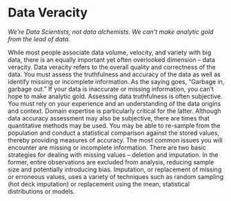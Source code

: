 Data Veracity
==============
*We’re Data Scientists, not data alchemists. We can’t make analytic gold from the lead of data.*

While most people associate data volume, velocity, and variety with big data, there is an equally important yet often overlooked dimension – data veracity. Data veracity refers to the overall quality and correctness of the data. You must assess the truthfulness and accuracy of the data as well as identify missing or incomplete information. As the saying goes, “Garbage in, garbage out.” If your data is inaccurate or missing information, you can’t hope to make analytic gold.
Assessing data truthfulness is often subjective. You must rely on your experience and an understanding of the data origins and context. Domain expertise is particularly critical for the latter. Although data accuracy assessment may also be subjective, there are times that quantitative methods may be used. You may be able to re-sample from the population and conduct a statistical comparison against the stored values, thereby providing measures of accuracy.
The most common issues you will encounter are missing or incomplete information. There are two basic strategies for dealing with missing values – deletion and imputation. In the former, entire observations are excluded from analysis, reducing sample size and potentially introducing bias. Imputation, or replacement of missing or erroneous values, uses a variety of techniques such as random sampling (hot deck imputation) or replacement using the mean, statistical distributions or models.
